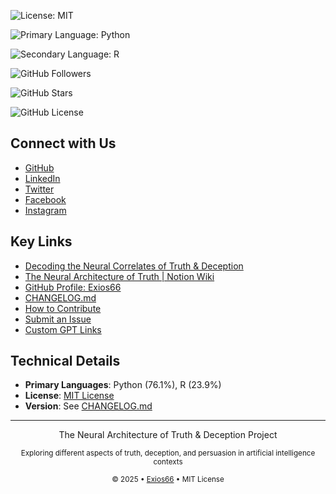 
![License: MIT](https://img.shields.io/badge/License-MIT-yellow.svg)

![Primary Language: Python](https://img.shields.io/badge/language-Python-blue.svg)

![Secondary Language: R](https://img.shields.io/badge/language-R-red.svg)

![GitHub Followers](https://img.shields.io/github/followers/Exios66?label=Follow&style=social)

![GitHub Stars](https://img.shields.io/github/stars/Exios66/truth-deception-architecture?style=social)

![GitHub License](https://img.shields.io/github/license/Exios66/truth-deception-architecture)

## Connect with Us

- [GitHub](https://github.com/Exios66)
- [LinkedIn](https://linkedin.com/in/yourprofile)
- [Twitter](https://twitter.com/yourprofile)
- [Facebook](https://facebook.com/yourprofile)
- [Instagram](https://instagram.com/yourprofile)

## Key Links

- [Decoding the Neural Correlates of Truth & Deception](https://docs.google.com/document/d/1U7aU_YUG37nhRvYXJ7WV8LgANxe7FCKA925sqUwbx-c/edit)
- [The Neural Architecture of Truth | Notion Wiki](https://morningstargfx.notion.site/Neural-Architecture-of-Truth-Detection-163eac90dca5806387fdf81b5a666b26?pvs=4)
- [GitHub Profile: Exios66](https://github.com/Exios66)
- [CHANGELOG.md](https://github.com/Exios66/truth-deception-architecture/blob/main/CHANGELOG.md)
- [How to Contribute](https://github.com/Exios66/truth-deception-architecture#contributing)
- [Submit an Issue](https://github.com/Exios66/truth-deception-architecture/issues/new)
- [Custom GPT Links](https://github.com/Exios66/truth-deception-architecture/blob/main/custom-gpt-links.md)

## Technical Details

- **Primary Languages**: Python (76.1%), R (23.9%)
- **License**: [MIT License](https://opensource.org/licenses/MIT)
- **Version**: See [CHANGELOG.md](https://github.com/Exios66/truth-deception-architecture/blob/main/CHANGELOG.md)

---

<div align="center">
<p>The Neural Architecture of Truth & Deception Project</p>
<p><small>Exploring different aspects of truth, deception, and persuasion in artificial intelligence contexts</small></p>
<p><small>© 2025 • <a href="https://github.com/Exios66">Exios66</a> • MIT License</small></p>
</div>
